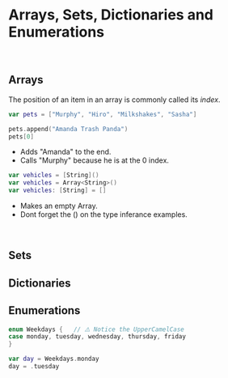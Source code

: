 # Arrays, Sets, Dictionaries and Enumerations
<br/>

## Arrays

The position of an item in an array is commonly called its *index*.

```swift
var pets = ["Murphy", "Hiro", "Milkshakes", "Sasha"]

pets.append("Amanda Trash Panda")
pets[0]
```
- Adds "Amanda" to the end.
- Calls "Murphy" because he is at the 0 index.

```swift
var vehicles = [String]()
var vehicles = Array<String>()
var vehicles: [String] = []
```
- Makes an empty Array.
- Dont forget the () on the type inferance examples.
<br/>
  
## Sets
## Dictionaries
## Enumerations

```swift
enum Weekdays {   // ⚠️ Notice the UpperCamelCase
case monday, tuesday, wednesday, thursday, friday
}

var day = Weekdays.monday
day = .tuesday
```

